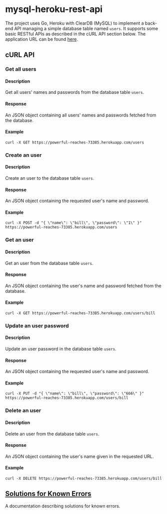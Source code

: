 # mysql-heroku-rest-api
The project uses Go, Heroku with ClearDB (MySQL) to implement a back-end API managing a simple database table named `users`. It supports some basic RESTful APIs as described in the cURL API section below. The application URL can be found [here](https://powerful-reaches-73385.herokuapp.com).

## cURL API
### Get all users
#### Description
Get all users' names and passwords from the database table `users`.
#### Response
An JSON object containing all users' names and passwords fetched from the database.
#### Example
`curl -X GET https://powerful-reaches-73385.herokuapp.com/users`

### Create an user
#### Description
Create an user to the database table `users`.
#### Response
An JSON object containing the requested user's name and password.
#### Example
`curl -X POST -d "{ \"name\": \"bill\", \"password\": \"1\" }" https://powerful-reaches-73385.herokuapp.com/users`

### Get an user
#### Description
Get an user from the database table `users`.
#### Response
An JSON object containing the user's name and password fetched from the database.
#### Example
`curl -X GET https://powerful-reaches-73385.herokuapp.com/users/bill`

### Update an user password
#### Description
Update an user password in the database table `users`.
#### Response
An JSON object containing the requested user's name and password.
#### Example
`curl -X PUT -d "{ \"name\": \"bill\", \"password\": \"666\" }" https://powerful-reaches-73385.herokuapp.com/users/bill`

### Delete an user
#### Description
Delete an user from the database table `users`.
#### Response
An JSON object containing the user's name given in the requested URL.
#### Example
`curl -X DELETE https://powerful-reaches-73385.herokuapp.com/users/bill`

## [Solutions for Known Errors](/docs/solutions-for-known-errors.md)
A documentation describing solutions for known errors.
